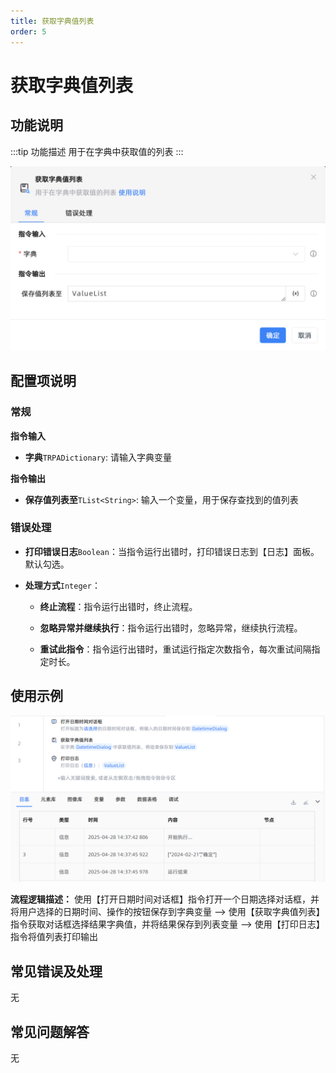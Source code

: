 ```yaml
---
title: 获取字典值列表
order: 5
---
```


# 获取字典值列表

## 功能说明

:::tip 功能描述
用于在字典中获取值的列表
:::

![获取字典值列表](../../../assets/获取字典值列表_command.png)

## 配置项说明

### 常规

**指令输入**

- **字典**`TRPADictionary`: 请输入字典变量


**指令输出**

- **保存值列表至**`TList<String>`: 输入一个变量，用于保存查找到的值列表

### 错误处理

- **打印错误日志**`Boolean`：当指令运行出错时，打印错误日志到【日志】面板。默认勾选。

- **处理方式**`Integer`：

    - **终止流程**：指令运行出错时，终止流程。

    - **忽略异常并继续执行**：指令运行出错时，忽略异常，继续执行流程。

    - **重试此指令**：指令运行出错时，重试运行指定次数指令，每次重试间隔指定时长。

## 使用示例

![获取字典值列表](../../../assets/获取字典值列表_demo.png)

**流程逻辑描述：** 使用【打开日期时间对话框】指令打开一个日期选择对话框，并将用户选择的日期时间、操作的按钮保存到字典变量 --> 使用【获取字典值列表】指令获取对话框选择结果字典值，并将结果保存到列表变量 --> 使用【打印日志】指令将值列表打印输出

## 常见错误及处理

无

## 常见问题解答

无


